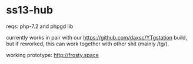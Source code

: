 # ss13-hub
reqs: php-7.2 and phpgd lib

currently works in pair with our https://github.com/daxsc/YTgstation build, but if reworked, this can work together with other shit (mainly /tg/).

working prototype: http://frosty.space
